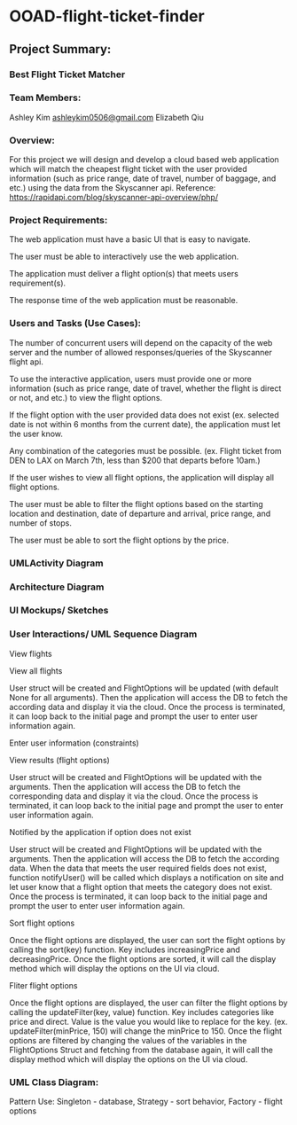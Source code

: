 # OOAD-flight-ticket-finder


## Project Summary:

### Best Flight Ticket Matcher


### Team Members: 
Ashley Kim ashleykim0506@gmail.com
Elizabeth Qiu


### Overview: 

For this project we will design and develop a cloud based web application which will match the cheapest flight ticket with the user provided information (such as price range, date of travel, number of baggage, and etc.) using the data from the Skyscanner api. Reference: https://rapidapi.com/blog/skyscanner-api-overview/php/


### Project Requirements:

The web application must have a basic UI that is easy to navigate.  

The user must be able to interactively use the web application. 

The application must deliver a flight option(s) that meets users requirement(s).

The response time of the web application must be reasonable. 


### Users and Tasks (Use Cases):

The number of concurrent users will depend on the capacity of the web server and the number of allowed responses/queries of the Skyscanner flight api. 

To use the interactive application, users must provide one or more information (such as price range, date of travel, whether the flight is direct or not, and etc.) to view the flight options.

If the flight option with the user provided data does not exist (ex. selected date is not within 6 months from the current date), the application must let the user know.

Any combination of the categories must be possible. (ex. Flight ticket from DEN to LAX on March 7th, less than $200 that departs before 10am.)

If the user wishes to view all flight options, the application will display all flight options.

The user must be able to filter the flight options based on the starting location and destination, date of departure and arrival, price range, and number of stops.

The user must be able to sort the flight options by the price.


### UMLActivity Diagram


### Architecture Diagram


### UI Mockups/ Sketches


### User Interactions/ UML Sequence Diagram

View flights

  View all flights

   User struct will be created and FlightOptions will be updated (with default None for all arguments). Then the application will access the DB to fetch the according data and display it via the cloud. Once the process is terminated, it can loop back to the initial page and prompt the user to enter user information again. 

Enter user information (constraints)

  View results (flight options)

   User struct will be created and FlightOptions will be updated with the arguments. Then the application will access the DB to fetch the corresponding data and display it via the cloud. Once the process is terminated, it can loop back to the initial page and prompt the user to enter user information again. 

  Notified by the application if option does not exist

   User struct will be created and FlightOptions will be updated with the arguments. Then the application will access the DB to fetch the according data. When the data that meets the user required fields does not exist, function notifyUser() will be called which displays a notification on site and let user know that a flight option that meets the category does not exist. Once the process is terminated, it can loop back to the initial page and prompt the user to enter user information again. 

  Sort flight options
  
   Once the flight options are displayed, the user can sort the flight options by calling the sort(key) function. Key includes increasingPrice and decreasingPrice. Once the flight options are sorted, it will call the display method which will display the options on the UI via cloud.
   
   Fliter flight options
   
   Once the flight options are displayed, the user can filter the flight options by calling the updateFilter(key, value) function. Key includes categories like price and direct. Value is the value you would like to replace for the key. (ex. updateFilter(minPrice, 150) will change the minPrice to 150. Once the flight options are filtered by changing the values of the variables in the FlightOptions Struct and fetching from the database again, it will call the display method which will display the options on the UI via cloud.



### UML Class Diagram:

Pattern Use: Singleton - database, Strategy - sort behavior, Factory - flight options







### 
